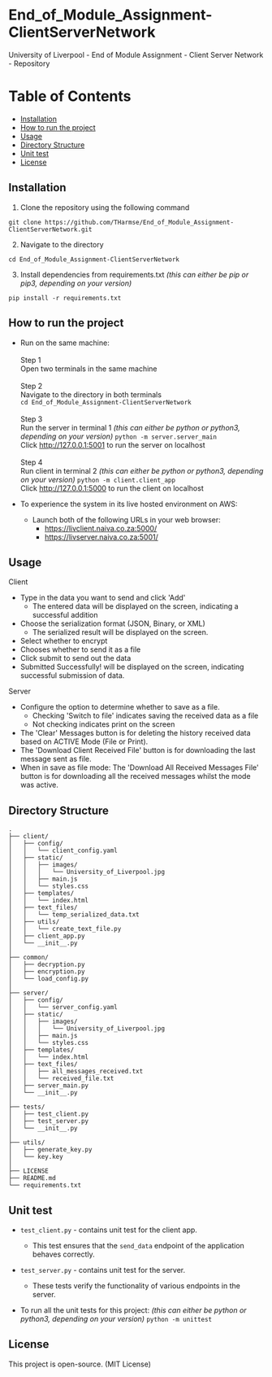 # End_of_Module_Assignment-ClientServerNetwork
University of Liverpool - End of Module Assignment - Client Server Network - Repository

# Table of Contents
- [Installation](#installation)
- [How to run the project](#how-to-run-the-project)
- [Usage](#usage)
- [Directory Structure](#directory-structure)
- [Unit test](#unit-test)
- [License](#license)


## Installation

1. Clone the repository using the following command  
```
git clone https://github.com/THarmse/End_of_Module_Assignment-ClientServerNetwork.git
```     
2. Navigate to the directory
```
cd End_of_Module_Assignment-ClientServerNetwork  
```  
3. Install dependencies from requirements.txt _(this can either be pip or pip3, depending on your version)_
```
pip install -r requirements.txt
```   
## How to run the project  
* Run on the same machine:  
  <br>
  Step 1  
  Open two terminals in the same machine  
  <br>
  Step 2  
  Navigate to the directory in both terminals  
  `cd End_of_Module_Assignment-ClientServerNetwork `  
  <br>
  Step 3  
  Run the server in terminal 1   _(this can either be python or python3, depending on your version)_
  `python -m server.server_main`  
  Click http://127.0.0.1:5001 to run the server on localhost  
  <br>
  Step 4  
  Run client in terminal 2   _(this can either be python or python3, depending on your version)_
  `python -m client.client_app`  
  Click http://127.0.0.1:5000 to run the client on localhost


* To experience the system in its live hosted environment on AWS:
  * Launch both of the following URLs in your web browser:
    * https://livclient.naiva.co.za:5000/  
    * https://livserver.naiva.co.za:5001/

## Usage

Client
* Type in the data you want to send and click 'Add'
    - The entered data will be displayed on the screen, indicating a successful addition
* Choose the serialization format (JSON, Binary, or XML)
    - The serialized result will be displayed on the screen.
* Select whether to encrypt
* Chooses whether to send it as a file
* Click submit to send out the data  
* Submitted Successfully! will be displayed on the screen, indicating successful submission of data.  

Server  
* Configure the option to determine whether to save as a file.
  * Checking 'Switch to file' indicates saving the received data as a file
  * Not checking indicates print on the screen
* The 'Clear' Messages button is for deleting the history received data based on ACTIVE Mode (File or Print).
* The 'Download Client Received File' button is for downloading the last message sent as file. 
* When in save as file mode: The 'Download All Received Messages File' button is for downloading all the received messages whilst the mode was active.

## Directory Structure
    .
    ├── client/
    │   ├── config/
    │   │   └── client_config.yaml
    │   ├── static/
    │   │   ├── images/
    │   │   │   └── University_of_Liverpool.jpg
    │   │   ├── main.js
    │   │   └── styles.css
    │   ├── templates/
    │   │   └── index.html
    │   ├── text_files/
    │   │   └── temp_serialized_data.txt
    │   ├── utils/
    │   │   └── create_text_file.py
    │   ├── client_app.py
    │   └── __init__.py
    │
    ├── common/
    │   ├── decryption.py
    │   ├── encryption.py
    │   └── load_config.py
    │
    ├── server/
    │   ├── config/
    │   │   └── server_config.yaml
    │   ├── static/
    │   │   ├── images/
    │   │   │   └── University_of_Liverpool.jpg
    │   │   ├── main.js
    │   │   └── styles.css
    │   ├── templates/
    │   │   └── index.html
    │   ├── text_files/
    │   │   ├── all_messages_received.txt
    │   │   └── received_file.txt
    │   ├── server_main.py
    │   └── __init__.py
    │
    ├── tests/
    │   ├── test_client.py
    │   ├── test_server.py
    │   └── __init__.py
    │
    ├── utils/
    │   ├── generate_key.py
    │   └── key.key
    │
    ├── LICENSE
    ├── README.md
    └── requirements.txt

## Unit test
- `test_client.py` - contains unit test for the client app.
  - This test ensures that the `send_data` endpoint of the application behaves correctly.
  
- `test_server.py` - contains unit test for the server.
  - These tests verify the functionality of various endpoints in the server.
- To run all the unit tests for this project:   _(this can either be python or python3, depending on your version)_
  `python -m unittest`
  
## License
This project is open-source. (MIT License)

